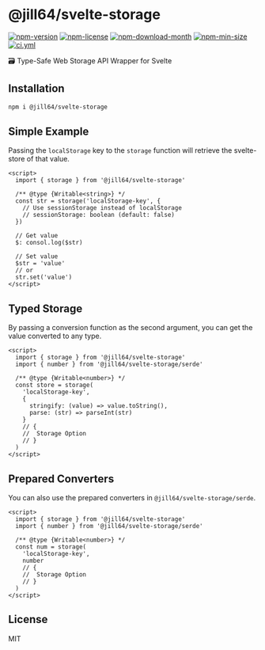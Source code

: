 <!----- BEGIN GHOST DOCS HEADER ----->

# @jill64/svelte-storage


<!----- BEGIN GHOST DOCS BADGES ----->
<a href="https://npmjs.com/package/@jill64/svelte-storage"><img src="https://img.shields.io/npm/v/@jill64/svelte-storage" alt="npm-version" /></a> <a href="https://npmjs.com/package/@jill64/svelte-storage"><img src="https://img.shields.io/npm/l/@jill64/svelte-storage" alt="npm-license" /></a> <a href="https://npmjs.com/package/@jill64/svelte-storage"><img src="https://img.shields.io/npm/dm/@jill64/svelte-storage" alt="npm-download-month" /></a> <a href="https://npmjs.com/package/@jill64/svelte-storage"><img src="https://img.shields.io/bundlephobia/min/@jill64/svelte-storage" alt="npm-min-size" /></a> <a href="https://github.com/jill64/svelte-storage/actions/workflows/ci.yml"><img src="https://github.com/jill64/svelte-storage/actions/workflows/ci.yml/badge.svg" alt="ci.yml" /></a>
<!----- END GHOST DOCS BADGES ----->


🗃️ Type-Safe Web Storage API Wrapper for Svelte

<!----- END GHOST DOCS HEADER ----->

## Installation

```sh
npm i @jill64/svelte-storage
```

## Simple Example

Passing the `localStorage` key to the `storage` function will retrieve the svelte-store of that value.

```svelte
<script>
  import { storage } from '@jill64/svelte-storage'

  /** @type {Writable<string>} */
  const str = storage('localStorage-key', {
    // Use sessionStorage instead of localStorage
    // sessionStorage: boolean (default: false)
  })

  // Get value
  $: consol.log($str)

  // Set value
  $str = 'value'
  // or
  str.set('value')
</script>
```

## Typed Storage

By passing a conversion function as the second argument, you can get the value converted to any type.

```svelte
<script>
  import { storage } from '@jill64/svelte-storage'
  import { number } from '@jill64/svelte-storage/serde'

  /** @type {Writable<number>} */
  const store = storage(
    'localStorage-key',
    {
      stringify: (value) => value.toString(),
      parse: (str) => parseInt(str)
    }
    // {
    //  Storage Option
    // }
  )
</script>
```

## Prepared Converters

You can also use the prepared converters in `@jill64/svelte-storage/serde`.

```svelte
<script>
  import { storage } from '@jill64/svelte-storage'
  import { number } from '@jill64/svelte-storage/serde'

  /** @type {Writable<number>} */
  const num = storage(
    'localStorage-key',
    number
    // {
    //  Storage Option
    // }
  )
</script>
```

<!----- BEGIN GHOST DOCS FOOTER ----->

## License

MIT

<!----- END GHOST DOCS FOOTER ----->
